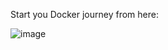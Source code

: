Start you Docker journey from here:

![image](https://github.com/AkshaysNimbalkar/Docker-0-to-1/assets/48184883/e08db06e-809c-41ed-9994-e244f1582026)
